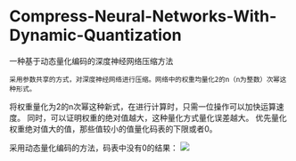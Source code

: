 # Compress-Neural-Networks-With-Dynamic-Quantization
一种基于动态量化编码的深度神经网络压缩方法

    采用参数共享的方式，对深度神经网络进行压缩。网络中的权重均量化2的n（n为整数）次幂这种形式。
将权重量化为2的n次幂这种新式，在进行计算时，只需一位操作可以加快运算速度。
同时，可以证明权重的绝对值越大，这种量化方式量化误差越大。
优先量化权重绝对值大的值，那些值较小的值量化码表的下限或者0。

采用动态量化编码的方法，码表中没有0的结果：
![](https://github.com/chuanraoCV/Compress-Neural-Networks-With-Dynamic-Quantization/tree/master/reasult/结果.png)


